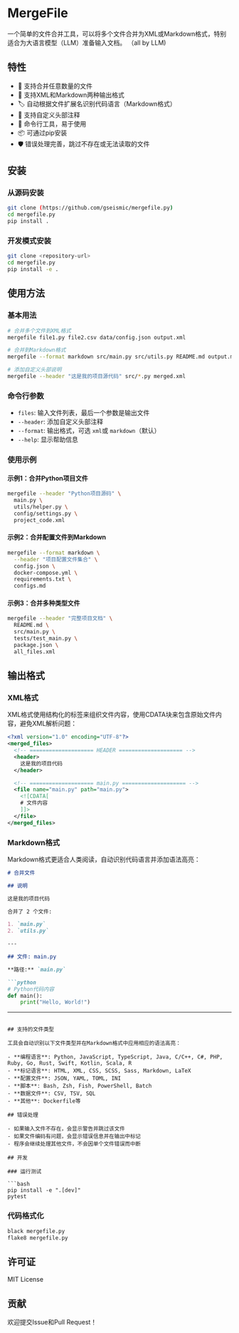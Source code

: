 # MergeFile

一个简单的文件合并工具，可以将多个文件合并为XML或Markdown格式，特别适合为大语言模型（LLM）准备输入文档。
（all by LLM)

## 特性

- 🚀 支持合并任意数量的文件
- 📝 支持XML和Markdown两种输出格式
- 🏷️ 自动根据文件扩展名识别代码语言（Markdown格式）
- 💬 支持自定义头部注释
- 🔧 命令行工具，易于使用
- 📦 可通过pip安装
- 🛡️ 错误处理完善，跳过不存在或无法读取的文件

## 安装

### 从源码安装

```bash
git clone (https://github.com/gseismic/mergefile.py)
cd mergefile.py
pip install .
```

### 开发模式安装

```bash
git clone <repository-url>
cd mergefile.py
pip install -e .
```

## 使用方法

### 基本用法

```bash
# 合并多个文件到XML格式
mergefile file1.py file2.csv data/config.json output.xml

# 合并到Markdown格式
mergefile --format markdown src/main.py src/utils.py README.md output.md

# 添加自定义头部说明
mergefile --header "这是我的项目源代码" src/*.py merged.xml
```

### 命令行参数

- `files`: 输入文件列表，最后一个参数是输出文件
- `--header`: 添加自定义头部注释
- `--format`: 输出格式，可选 `xml`或 `markdown`（默认）
- `--help`: 显示帮助信息

### 使用示例

#### 示例1：合并Python项目文件

```bash
mergefile --header "Python项目源码" \
  main.py \
  utils/helper.py \
  config/settings.py \
  project_code.xml
```

#### 示例2：合并配置文件到Markdown

```bash
mergefile --format markdown \
  --header "项目配置文件集合" \
  config.json \
  docker-compose.yml \
  requirements.txt \
  configs.md
```

#### 示例3：合并多种类型文件

```bash
mergefile --header "完整项目文档" \
  README.md \
  src/main.py \
  tests/test_main.py \
  package.json \
  all_files.xml
```

## 输出格式

### XML格式

XML格式使用结构化的标签来组织文件内容，使用CDATA块来包含原始文件内容，避免XML解析问题：

```xml
<?xml version="1.0" encoding="UTF-8"?>
<merged_files>
  <!-- ==================== HEADER ==================== -->
  <header>
    这是我的项目代码
  </header>

  <!-- ==================== main.py ==================== -->
  <file name="main.py" path="main.py">
    <![CDATA[
    # 文件内容
    ]]>
  </file>
</merged_files>
```

### Markdown格式

Markdown格式更适合人类阅读，自动识别代码语言并添加语法高亮：

```markdown
# 合并文件

## 说明

这是我的项目代码

合并了 2 个文件:

1. `main.py`
2. `utils.py`

---

## 文件: main.py

**路径:** `main.py`

```python
# Python代码内容
def main():
    print("Hello, World!")
```

---
```

## 支持的文件类型

工具会自动识别以下文件类型并在Markdown格式中应用相应的语法高亮：

- **编程语言**: Python, JavaScript, TypeScript, Java, C/C++, C#, PHP, Ruby, Go, Rust, Swift, Kotlin, Scala, R
- **标记语言**: HTML, XML, CSS, SCSS, Sass, Markdown, LaTeX
- **配置文件**: JSON, YAML, TOML, INI
- **脚本**: Bash, Zsh, Fish, PowerShell, Batch
- **数据文件**: CSV, TSV, SQL
- **其他**: Dockerfile等

## 错误处理

- 如果输入文件不存在，会显示警告并跳过该文件
- 如果文件编码有问题，会显示错误信息并在输出中标记
- 程序会继续处理其他文件，不会因单个文件错误而中断

## 开发

### 运行测试

```bash
pip install -e ".[dev]"
pytest
```

### 代码格式化

```bash
black mergefile.py
flake8 mergefile.py
```

## 许可证

MIT License

## 贡献

欢迎提交Issue和Pull Request！

